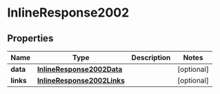 # InlineResponse2002

## Properties
Name | Type | Description | Notes
------------ | ------------- | ------------- | -------------
**data** | [**InlineResponse2002Data**](InlineResponse2002Data.md) |  |  [optional]
**links** | [**InlineResponse2002Links**](InlineResponse2002Links.md) |  |  [optional]
